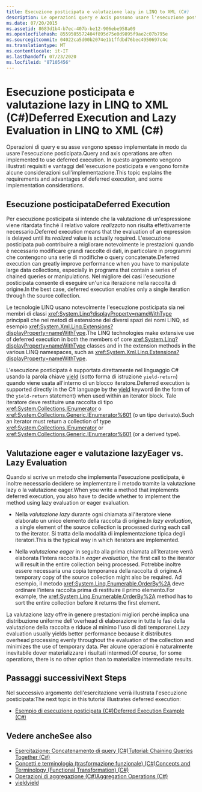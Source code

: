```yaml
---
title: Esecuzione posticipata e valutazione lazy in LINQ to XML (C#)
description: Le operazioni query e Axis possono usare l'esecuzione posticipata in C#. Informazioni sui requisiti e i vantaggi dell'esecuzione posticipata e considerazioni sull'implementazione.
ms.date: 07/20/2015
ms.assetid: 8683d1b4-b7ec-407b-be12-906ebe958a09
ms.openlocfilehash: 8559505572404f895d75e0d9895f9ae2c07b795e
ms.sourcegitcommit: 04022ca5d00b2074e1b1ffdbd76bec4950697c4c
ms.translationtype: MT
ms.contentlocale: it-IT
ms.lasthandoff: 07/23/2020
ms.locfileid: "87105456"
---
```

# <a name="deferred-execution-and-lazy-evaluation-in-linq-to-xml-c"></a><span data-ttu-id="82387-104">Esecuzione posticipata e valutazione lazy in LINQ to XML (C#)</span><span class="sxs-lookup"><span data-stu-id="82387-104">Deferred Execution and Lazy Evaluation in LINQ to XML (C#)</span></span>
<span data-ttu-id="82387-105">Operazioni di query e su asse vengono spesso implementate in modo da usare l'esecuzione posticipata.</span><span class="sxs-lookup"><span data-stu-id="82387-105">Query and axis operations are often implemented to use deferred execution.</span></span> <span data-ttu-id="82387-106">In questo argomento vengono illustrati requisiti e vantaggi dell'esecuzione posticipata e vengono fornite alcune considerazioni sull'implementazione.</span><span class="sxs-lookup"><span data-stu-id="82387-106">This topic explains the requirements and advantages of deferred execution, and some implementation considerations.</span></span>  
  
## <a name="deferred-execution"></a><span data-ttu-id="82387-107">Esecuzione posticipata</span><span class="sxs-lookup"><span data-stu-id="82387-107">Deferred Execution</span></span>  
 <span data-ttu-id="82387-108">Per esecuzione posticipata si intende che la valutazione di un'espressione viene ritardata finché il relativo valore *realizzato* non risulta effettivamente necessario.</span><span class="sxs-lookup"><span data-stu-id="82387-108">Deferred execution means that the evaluation of an expression is delayed until its *realized* value is actually required.</span></span> <span data-ttu-id="82387-109">L'esecuzione posticipata può contribuire a migliorare notevolmente le prestazioni quando è necessario modificare grandi raccolte di dati, in particolare in programmi che contengono una serie di modifiche o query concatenate.</span><span class="sxs-lookup"><span data-stu-id="82387-109">Deferred execution can greatly improve performance when you have to manipulate large data collections, especially in programs that contain a series of chained queries or manipulations.</span></span> <span data-ttu-id="82387-110">Nel migliore dei casi l'esecuzione posticipata consente di eseguire un'unica iterazione nella raccolta di origine.</span><span class="sxs-lookup"><span data-stu-id="82387-110">In the best case, deferred execution enables only a single iteration through the source collection.</span></span>  
  
 <span data-ttu-id="82387-111">Le tecnologie LINQ usano notevolmente l'esecuzione posticipata sia nei membri di classi <xref:System.Linq?displayProperty=nameWithType> principali che nei metodi di estensione dei diversi spazi dei nomi LINQ, ad esempio <xref:System.Xml.Linq.Extensions?displayProperty=nameWithType>.</span><span class="sxs-lookup"><span data-stu-id="82387-111">The LINQ technologies make extensive use of deferred execution in both the members of core <xref:System.Linq?displayProperty=nameWithType> classes and in the extension methods in the various LINQ namespaces, such as <xref:System.Xml.Linq.Extensions?displayProperty=nameWithType>.</span></span>  
  
 <span data-ttu-id="82387-112">L'esecuzione posticipata è supportata direttamente nel linguaggio C# usando la parola chiave [yield](../../../language-reference/keywords/yield.md) (sotto forma di istruzione `yield-return`) quando viene usata all'interno di un blocco iteratore.</span><span class="sxs-lookup"><span data-stu-id="82387-112">Deferred execution is supported directly in the C# language by the [yield](../../../language-reference/keywords/yield.md) keyword (in the form of the `yield-return` statement) when used within an iterator block.</span></span> <span data-ttu-id="82387-113">Tale iteratore deve restituire una raccolta di tipo <xref:System.Collections.IEnumerator> o <xref:System.Collections.Generic.IEnumerator%601> (o un tipo derivato).</span><span class="sxs-lookup"><span data-stu-id="82387-113">Such an iterator must return a collection of type <xref:System.Collections.IEnumerator> or <xref:System.Collections.Generic.IEnumerator%601> (or a derived type).</span></span>  
  
## <a name="eager-vs-lazy-evaluation"></a><span data-ttu-id="82387-114">Valutazione eager e valutazione lazy</span><span class="sxs-lookup"><span data-stu-id="82387-114">Eager vs. Lazy Evaluation</span></span>  
 <span data-ttu-id="82387-115">Quando si scrive un metodo che implementa l'esecuzione posticipata, è inoltre necessario decidere se implementare il metodo tramite la valutazione lazy o la valutazione eager.</span><span class="sxs-lookup"><span data-stu-id="82387-115">When you write a method that implements deferred execution, you also have to decide whether to implement the method using lazy evaluation or eager evaluation.</span></span>  
  
- <span data-ttu-id="82387-116">Nella *valutazione lazy* durante ogni chiamata all'iteratore viene elaborato un unico elemento della raccolta di origine.</span><span class="sxs-lookup"><span data-stu-id="82387-116">In *lazy evaluation*, a single element of the source collection is processed during each call to the iterator.</span></span> <span data-ttu-id="82387-117">Si tratta della modalità di implementazione tipica degli iteratori.</span><span class="sxs-lookup"><span data-stu-id="82387-117">This is the typical way in which iterators are implemented.</span></span>  
  
- <span data-ttu-id="82387-118">Nella *valutazione eager* in seguito alla prima chiamata all'iteratore verrà elaborata l'intera raccolta.</span><span class="sxs-lookup"><span data-stu-id="82387-118">In *eager evaluation*, the first call to the iterator will result in the entire collection being processed.</span></span> <span data-ttu-id="82387-119">Potrebbe inoltre essere necessaria una copia temporanea della raccolta di origine.</span><span class="sxs-lookup"><span data-stu-id="82387-119">A temporary copy of the source collection might also be required.</span></span> <span data-ttu-id="82387-120">Ad esempio, il metodo <xref:System.Linq.Enumerable.OrderBy%2A> deve ordinare l'intera raccolta prima di restituire il primo elemento.</span><span class="sxs-lookup"><span data-stu-id="82387-120">For example, the <xref:System.Linq.Enumerable.OrderBy%2A> method has to sort the entire collection before it returns the first element.</span></span>  
  
 <span data-ttu-id="82387-121">La valutazione lazy offre in genere prestazioni migliori perché implica una distribuzione uniforme dell'overhead di elaborazione in tutte le fasi della valutazione della raccolta e riduce al minimo l'uso di dati temporanei.</span><span class="sxs-lookup"><span data-stu-id="82387-121">Lazy evaluation usually yields better performance because it distributes overhead processing evenly throughout the evaluation of the collection and minimizes the use of temporary data.</span></span> <span data-ttu-id="82387-122">Per alcune operazioni è naturalmente inevitabile dover materializzare i risultati intermedi.</span><span class="sxs-lookup"><span data-stu-id="82387-122">Of course, for some operations, there is no other option than to materialize intermediate results.</span></span>  
  
## <a name="next-steps"></a><span data-ttu-id="82387-123">Passaggi successivi</span><span class="sxs-lookup"><span data-stu-id="82387-123">Next Steps</span></span>  
 <span data-ttu-id="82387-124">Nel successivo argomento dell'esercitazione verrà illustrata l'esecuzione posticipata:</span><span class="sxs-lookup"><span data-stu-id="82387-124">The next topic in this tutorial illustrates deferred execution:</span></span>  
  
- [<span data-ttu-id="82387-125">Esempio di esecuzione posticipata (C#)</span><span class="sxs-lookup"><span data-stu-id="82387-125">Deferred Execution Example (C#)</span></span>](./deferred-execution-example.md)  
  
## <a name="see-also"></a><span data-ttu-id="82387-126">Vedere anche</span><span class="sxs-lookup"><span data-stu-id="82387-126">See also</span></span>

- [<span data-ttu-id="82387-127">Esercitazione: Concatenamento di query (C#)</span><span class="sxs-lookup"><span data-stu-id="82387-127">Tutorial: Chaining Queries Together (C#)</span></span>](./deferred-execution-and-lazy-evaluation-in-linq-to-xml.md)
- [<span data-ttu-id="82387-128">Concetti e terminologia (trasformazione funzionale) (C#)</span><span class="sxs-lookup"><span data-stu-id="82387-128">Concepts and Terminology (Functional Transformation) (C#)</span></span>](./concepts-and-terminology-functional-transformation.md)
- [<span data-ttu-id="82387-129">Operazioni di aggregazione (C#)</span><span class="sxs-lookup"><span data-stu-id="82387-129">Aggregation Operations (C#)</span></span>](./aggregation-operations.md)
- [<span data-ttu-id="82387-130">yield</span><span class="sxs-lookup"><span data-stu-id="82387-130">yield</span></span>](../../../language-reference/keywords/yield.md)
